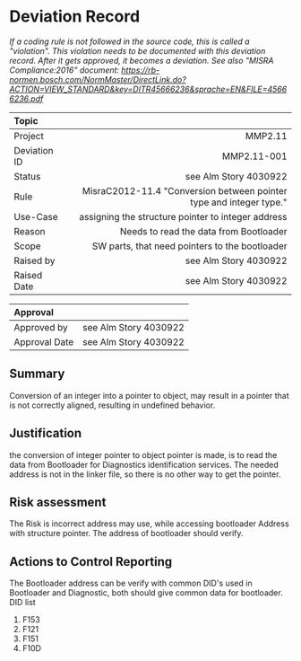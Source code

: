 # Deviation Record

*If a coding rule is not followed in the source code, this is called a "violation".*
*This violation needs to be documented with this deviation record.*
*After it gets approved, it becomes a deviation.*
*See also "MISRA Compliance:2016" document: https://rb-normen.bosch.com/NormMaster/DirectLink.do?ACTION=VIEW_STANDARD&key=DITR45666236&sprache=EN&FILE=45666236.pdf*


|Topic        |        |
|:---         |  ---:  |
|Project      | MMP2.11                         |
|Deviation ID | MMP2.11-001  |
|Status       | see Alm Story 4030922                               |
|Rule         | MisraC2012-11.4 "Conversion between pointer type and integer type."                                |
|Use-Case     | assigning the structure pointer to integer address                  |
|Reason       | Needs to read the data from Bootloader            |
|Scope        | SW parts, that need pointers to the bootloader  |
|Raised by    | see Alm Story 4030922    |
|Raised Date  | see Alm Story 4030922                                        |

|Approval     |        |
|:---         |  ---:  |
|Approved by  | see Alm Story 4030922                 |  
|Approval Date| see Alm Story 4030922 |


## Summary
Conversion of an integer into a pointer to object, may result in a pointer that is not correctly aligned, resulting in undefined behavior.

## Justification
the conversion of integer pointer to object pointer is made, is to read the data from Bootloader for Diagnostics identification services. The needed address is not in the linker file, so there is no other way to get the pointer.

## Risk assessment
The Risk is incorrect address may use, while accessing bootloader Address with structure pointer.
The address of bootloader should verify.

## Actions to Control Reporting
The Bootloader address can be verify with common DID's used in Bootloader and Diagnostic, both should give common data for bootloader.
DID list
1. F153
2. F121
3. F151
4. F10D